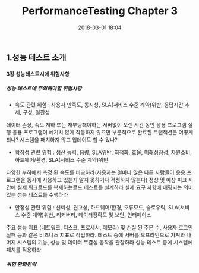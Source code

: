 ﻿---
layout: post
title:  "PerformanceTesting Chapter 3"
date:   2018-03-01 18:04
---
## 1.성능 테스트 소개

#### 3장 성능테스트시에 위험사항
##### 성능 테스트에 주의해야할 위험사항
- 속도 관련 위험 : 사용자 만족도, 동시성, SLA(서비스 수준 계약)위반, 응답시간 추세, 구성, 일관성

데이터 손상, 속도 저하 또는 재부팅해야하는 서버없이 오랜 시간 동안 응용 프로그램 실행
응용 프로그램이 예기치 않게 작동하지 않으면 부분적으로 완료된 트랜잭션은 어떻게 되나?
시스템을 패치하지 않고 업데이트 할 수 있나?
- 확장성 관련 위험 : 생산 능력, 음량, SLA위반, 최적화, 효율, 미래성장성, 자원소비, 하드웨어/환경, SLA(서비스 수준 계약)위반

다양한 부하에서 측정 된 속도를 비교하라(사용자는 얼마나 많은 다른 사람들이 응용 프로그램을 동시에 사용하고 있는지 알지 못하거나 걱정하지 않는다)
정상 및 예상 피크 시간에 실제 워크로드를 복제하는로드 테스트를 설계하라
실제 요구 사항에 매핑되는 의미있는 성능 테스트를 수행하라
- 안정성 관련 위험 : 신뢰성, 견고성, 하드웨어/환경, 오류모드, 슬로우릭, SLA(서비스 수준 계약)위반, 리커버리, 데이터정확도 및 보안, 인터페이스

주요 성능 지표 (네트워크, 디스크, 프로세서, 메모리) 및 손실 된 주문 수, 사용자 로그인 실패 등과 같은 비즈니스 지표로 작업하라.
테스트 중에 서버를 오프라인으로 가져와 나머지 시스템의 기능, 성능 및 데이터 무결성 동작을 관찰하라
성능 테스트 중에 시스템에 패치를 적용하라

##### 위험 환화전략
